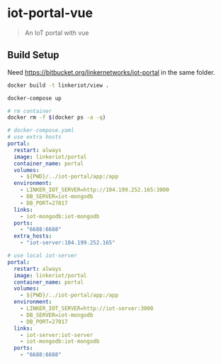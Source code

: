 # iot-portal-vue

> An IoT portal with vue

## Build Setup
Need https://bitbucket.org/linkernetworks/iot-portal in the same folder.

``` bash
docker build -t linkeriot/view .

docker-compose up

# rm container
docker rm -f $(docker ps -a -q)
```

``` yaml
# docker-compose.yaml
# use extra hosts
portal:
  restart: always
  image: linkeriot/portal
  container_name: portal
  volumes:
    - ${PWD}/../iot-portal/app:/app
  environment:
    - LINKER_IOT_SERVER=http://104.199.252.165:3000
    - DB_SERVER=iot-mongodb
    - DB_PORT=27017
  links:
    - iot-mongodb:iot-mongodb
  ports:
    - "6688:6688"
  extra_hosts:
    - "iot-server:104.199.252.165"

# use local iot-server
portal:
  restart: always
  image: linkeriot/portal
  container_name: portal
  volumes:
    - ${PWD}/../iot-portal/app:/app
  environment:
    - LINKER_IOT_SERVER=http://iot-server:3000
    - DB_SERVER=iot-mongodb
    - DB_PORT=27017
  links:
    - iot-server:iot-server
    - iot-mongodb:iot-mongodb
  ports:
    - "6688:6688"
```
